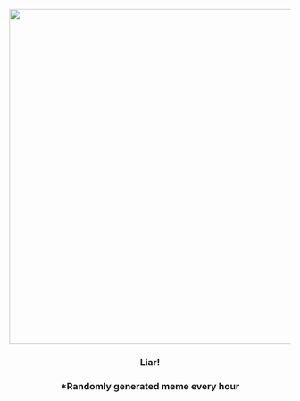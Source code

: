 <p align="center">
        <img src="https://i.redd.it/c4zpkufovm1a1.jpg" width="600" height="600">
        </p>
        <h3 align="center">Liar!</h3>
        <h3 align="center">*Randomly generated meme every hour</h3>
    